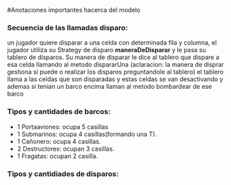 #Anotaciones importantes hacerca del modelo

### Secuencia de las llamadas disparo:

un jugador quiere disparar a una celda con determinada fila y columna,
el jugador utiliza su Strategy de disparo **maneraDeDisparar**
y le pasa su tablero de disparos. Su manera de disparar le dice al
tablero que dispare a esa celda llamando al metodo dispararUna
(aclaracion: la manera de disprar gestiona si puede o realizar los disparos
preguntandole al tablero) el tablero llama a las celdas que son disparadas 
y estas celdas se van desactivando y ademas si tenian un barco encima
llaman al metodo bombardear de ese barco

### Tipos y cantidades de barcos:
- 1 Portaaviones: ocupa 5 casillas
- 1 Submarinos: ocupa 4 casillas(formando una T).
- 1 Cañonero: ocupa 4 casillas.
- 2 Destructores: ocupan 3 casillas.
- 1 Fragatas: ocupan 2 casilla.

### Tipos y cantidiades de disparos: 

